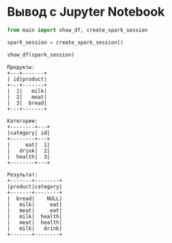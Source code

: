 # Вывод с Jupyter Notebook

```python
from main import show_df, create_spark_session

spark_session = create_spark_session()

show_df(spark_session)
```

    Продукты:
    +---+-------+
    | id|product|
    +---+-------+
    |  1|   milk|
    |  2|   meat|
    |  3|  bread|
    +---+-------+
    
    Категории:
    +--------+---+
    |category| id|
    +--------+---+
    |     eat|  1|
    |   drink|  2|
    |  health|  3|
    +--------+---+
    
    Результат:
    +-------+--------+
    |product|category|
    +-------+--------+
    |  bread|    NULL|
    |   milk|     eat|
    |   meat|     eat|
    |   milk|  health|
    |   meat|  health|
    |   milk|   drink|
    +-------+--------+
```python
